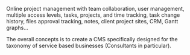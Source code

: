 Online project management with team collaboration, user management, multiple access levels, tasks, projects, and time tracking, task change history, files approval tracking, notes, client project sites, CRM, Gantt graphs...

The overall concepts is to create a CMS specifically designed for the taxonomy of service based businesses (Consultants in particular).